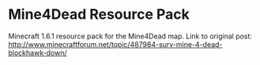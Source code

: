 Mine4Dead Resource Pack
======================================

Minecraft 1.6.1 resource pack for the Mine4Dead map.
Link to original post: http://www.minecraftforum.net/topic/487984-surv-mine-4-dead-blockhawk-down/
